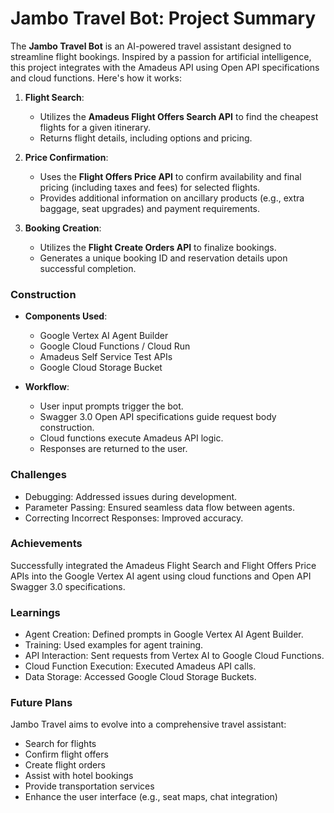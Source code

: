 # Jambo Travel Bot: Project Summary

The **Jambo Travel Bot** is an AI-powered travel assistant designed to streamline flight bookings. Inspired by a passion for artificial intelligence, this project integrates with the Amadeus API using Open API specifications and cloud functions. Here's how it works:

1. **Flight Search**:
   - Utilizes the **Amadeus Flight Offers Search API** to find the cheapest flights for a given itinerary.
   - Returns flight details, including options and pricing.

2. **Price Confirmation**:
   - Uses the **Flight Offers Price API** to confirm availability and final pricing (including taxes and fees) for selected flights.
   - Provides additional information on ancillary products (e.g., extra baggage, seat upgrades) and payment requirements.

3. **Booking Creation**:
   - Utilizes the **Flight Create Orders API** to finalize bookings.
   - Generates a unique booking ID and reservation details upon successful completion.

### Construction
- **Components Used**:
  - Google Vertex AI Agent Builder
  - Google Cloud Functions / Cloud Run
  - Amadeus Self Service Test APIs
  - Google Cloud Storage Bucket

- **Workflow**:
  - User input prompts trigger the bot.
  - Swagger 3.0 Open API specifications guide request body construction.
  - Cloud functions execute Amadeus API logic.
  - Responses are returned to the user.

### Challenges
- Debugging: Addressed issues during development.
- Parameter Passing: Ensured seamless data flow between agents.
- Correcting Incorrect Responses: Improved accuracy.

### Achievements
Successfully integrated the Amadeus Flight Search and Flight Offers Price APIs into the Google Vertex AI agent using cloud functions and Open API Swagger 3.0 specifications.

### Learnings
- Agent Creation: Defined prompts in Google Vertex AI Agent Builder.
- Training: Used examples for agent training.
- API Interaction: Sent requests from Vertex AI to Google Cloud Functions.
- Cloud Function Execution: Executed Amadeus API calls.
- Data Storage: Accessed Google Cloud Storage Buckets.

### Future Plans
Jambo Travel aims to evolve into a comprehensive travel assistant:
- Search for flights
- Confirm flight offers
- Create flight orders
- Assist with hotel bookings
- Provide transportation services
- Enhance the user interface (e.g., seat maps, chat integration)
